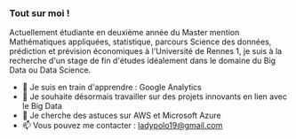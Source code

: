 ### Tout sur moi !

Actuellement étudiante en deuxième année du Master mention Mathématiques appliquées, statistique, parcours Science des données, prédiction et prévision économiques à l'Université de Rennes 1, je suis à la recherche d'un stage de fin d'études idéalement dans le domaine du Big Data ou Data Science.

<!--
**ladypolo19/ladypolo19** is a ✨ _special_ ✨ repository because its `README.md` (this file) appears on your GitHub profile.

-->

- 🌱 Je suis en train d'apprendre : Google Analytics
- 👯 Je souhaite désormais travailler sur des projets innovants en lien avec le Big Data
- 🤔 Je cherche des astuces sur AWS et Microsoft Azure
- 📫 Vous pouvez me contacter : ladypolo19@gmail.com


